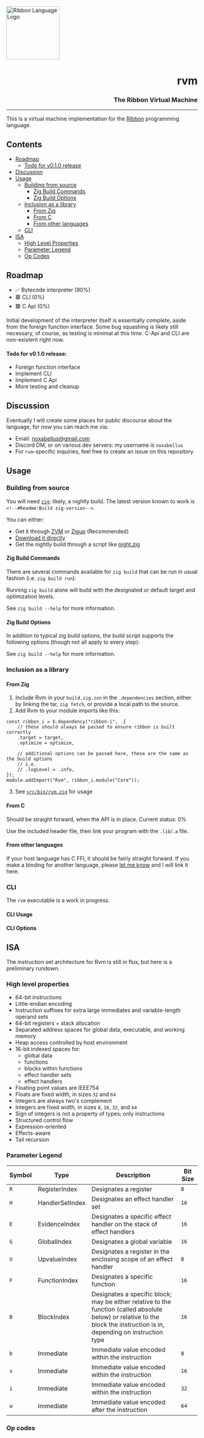 <div align="left">
  <img style="height: 10em"
       alt="Ribbon Language Logo"
       src="https://ribbon-lang.github.io/images/logo_full.svg"
       />
</div>

<div align="right">
  <h1>rvm</h1>
  <h3>The Ribbon Virtual Machine</h3>
  <sup><!--#Readme:Build version--></sup>
</div>

---

This is a virtual machine implementation for the
[Ribbon](https://ribbon-lang.github.io) programming language.


## Contents

+ [Roadmap](#roadmap)
    - [Todo for v0.1.0 release](#todo-for-v010-release)
+ [Discussion](#discussion)
+ [Usage](#usage)
    - [Building from source](#building-from-source)
        * [Zig Build Commands](#zig-build-commands)
        * [Zig Build Options](#zig-build-options)
    - [Inclusion as a library](#inclusion-as-a-library)
        * [From Zig](#from-zig)
        * [From C](#from-c)
        * [From other languages](#from-other-languages)
    - [CLI](#cli)
+ [ISA](#isa)
    - [High Level Properties](#high-level-properties)
    - [Parameter Legend](#parameter-legend)
    - [Op Codes](#op-codes)
        <!--#Readme:ISA toc-->

## Roadmap

+ ✅ Bytecode interpreter (90%)
+ 🟥 CLI (0%)
+ 🟥 C Api (0%)

Initial development of the interpreter itself is essentially complete, aside
from the foreign function interface. Some bug squashing is likely still
necessary, of course, as testing is minimal at this time. C-Api and CLI are
non-existent right now.

#### Todo for v0.1.0 release:
+ Foreign function interface
+ Implement CLI
+ Implement C Api
+ More testing and cleanup


## Discussion

Eventually I will create some places for public discourse about the language,
for now you can reach me via:
- Email: noxabellus@gmail.com
- Discord DM, or on various dev servers: my username is `noxabellus`
- For `rvm`-specific inquiries, feel free to create an issue on this repository


## Usage

### Building from source

You will need [`zig`](https://ziglang.org/); likely, a nightly build.
The latest version known to work is `<!--#Readme:Build zig-version-->`.

You can either:
+ Get it through [ZVM](https://www.zvm.app/) or [Zigup](https://marler8997.github.io/zigup/) (Recommended)
+ [Download it directly](https://ziglang.org/download)
+ Get the nightly build through a script like [night.zig](https://github.com/jsomedon/night.zig/)

#### Zig Build Commands
There are several commands available for `zig build` that can be run in usual fashion (i.e. `zig build run`):
<!--#Readme:Build commands-->

Running `zig build` alone will build with the designated or default target and optimization levels.

See `zig build --help` for more information.

#### Zig Build Options
In addition to typical zig build options, the build script supports the following options (though not all apply to every step):
<!--#Readme:Build options-->

See `zig build --help` for more information.

### Inclusion as a library

#### From Zig

1. Include Rvm in your `build.zig.zon` in the `.dependencies` section,
   either by linking the tar, `zig fetch`, or provide a local path to the source.
2. Add Rvm to your module imports like this:
```zig
const ribbon_i = b.dependency("ribbon-i", .{
    // these should always be passed to ensure ribbon is built correctly
    .target = target,
    .optimize = optimize,

    // additional options can be passed here, these are the same as the build options
    // i.e.
    // .logLevel = .info,
});
module.addImport("Rvm", ribbon_i.module("Core"));
```
3. See [`src/bin/rvm.zig`](src/bin/rvm.zig) for usage

#### From C

Should be straight forward, when the API is in place. Current status: 0%

Use the included header file, then link your program with the `.lib`/`.a` file.

#### From other languages

If your host language has C FFI, it should be fairly straight forward. If you make a binding for another language, please [let me know](#discussion) and I will link it here.


### CLI

The `rvm` executable is a work in progress.

#### CLI Usage
<!--#Readme:CLI usage-->

#### CLI Options
<!--#Readme:CLI options-->


## ISA

The instruction set architecture for Rvm is still in flux,
but here is a preliminary rundown.


### High level properties

+ 64-bit instructions
+ Little-endian encoding
+ Instruction suffixes for extra large immediates and variable-length operand sets
+ 64-bit registers + stack allocation
+ Separated address spaces for global data, executable, and working memory
+ Heap access controlled by host environment
+ 16-bit indexed spaces for:
    - global data
    - functions
    - blocks within functions
    - effect handler sets
    - effect handlers
+ Floating point values are IEEE754
+ Floats are fixed width, in sizes `32` and `64`
+ Integers are always two's complement
+ Integers are fixed width, in sizes `8`, `16`, `32`, and `64`
+ Sign of integers is not a property of types; only instructions
+ Structured control flow
+ Expression-oriented
+ Effects-aware
+ Tail recursion

### Parameter Legend

| Symbol | Type | Description | Bit Size |
| ------ | ---- | ----------- | -------- |
| `R` | RegisterIndex | Designates a register | `8` |
| `H` | HandlerSetIndex | Designates an effect handler set | `16` |
| `E` | EvidenceIndex | Designates a specific effect handler on the stack of effect handlers | `16` |
| `G` | GlobalIndex | Designates a global variable | `16` |
| `U` | UpvalueIndex | Designates a register in the enclosing scope of an effect handler | `8` |
| `F` | FunctionIndex | Designates a specific function | `16` |
| `B` | BlockIndex | Designates a specific block; may be either relative to the function (called absolute below) or relative to the block the instruction is in, depending on instruction type | `16` |
| `b` | Immediate | Immediate value encoded within the instruction | `8` |
| `s` | Immediate | Immediate value encoded within the instruction | `16` |
| `i` | Immediate | Immediate value encoded within the instruction | `32` |
| `w` | Immediate | Immediate value encoded after the instruction | `64` |


### Op codes

<!--#Readme:ISA body-->
